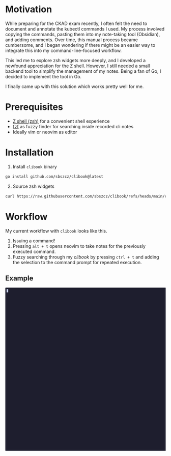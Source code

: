 # Motivation

While preparing for the CKAD exam recently, I often felt the need to document and annotate the kubectl commands I used. My process involved copying the commands, pasting them into my note-taking tool (Obsidian), and adding comments. Over time, this manual process became cumbersome, and I began wondering if there might be an easier way to integrate this into my command-line-focused workflow.

This led me to explore zsh widgets more deeply, and I developed a newfound appreciation for the Z shell. However, I still needed a small backend tool to simplify the management of my notes. Being a fan of Go, I decided to implement the tool in Go.

I finally came up with this solution which works pretty well for me.

# Prerequisites

- [Z shell (zsh)](https://www.zsh.org) for a convenient shell experience
- [fzf](https://github.com/junegunn/fzf) as fuzzy finder for searching inside recorded cli notes
- Ideally vim or neovim as editor

# Installation

1. Install `clibook` binary

```bash
go install github.com/sbszcz/clibook@latest
```

2. Source zsh widgets

```bash
curl https://raw.githubusercontent.com/sbszcz/clibook/refs/heads/main/clibook-zsh-widgets.zsh -o clibook.zsh && source clibook.zsh
```

# Workflow

My current workflow with `clibook` looks like this.

1. Issuing a command!
1. Pressing `alt + t` opens neovim to take notes for the previously executed command.
1. Fuzzy searching through my _clibook_ by pressing `ctrl + t` and adding the selection to the command prompt for repeated execution.

## Example

![](clibook.gif)
